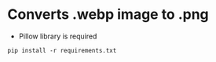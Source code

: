 # Converts .webp image to .png

- Pillow library is required

```pip install -r requirements.txt```

